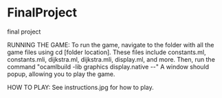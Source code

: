 # FinalProject
final project

RUNNING THE GAME:
To run the game, navigate to the folder with all the game files using cd [folder location].
These files include constants.ml, constants.mli, dijkstra.ml, dijkstra.mli, display.ml,
and more.
Then, run the command "ocamlbuild -lib graphics display.native --"
A window should popup, allowing you to play the game.


HOW TO PLAY:
See instructions.jpg for how to play.
